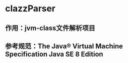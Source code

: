 # clazzParser
## 作用：jvm-class文件解析项目
## 参考规范：The Java® Virtual Machine Specification Java SE 8 Edition

